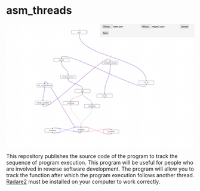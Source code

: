 # asm_threads
![index](https://raw.githubusercontent.com/notrobot1/asm_threads/main/img/index.gif)

This repository publishes the source code of the program to track the sequence of program execution. This program will be useful for people who are involved in reverse software development. The program will allow you to track the function after which the program execution follows another thread. <a href="https://rada.re/">Radare2</a> must be installed on your computer to work correctly.

